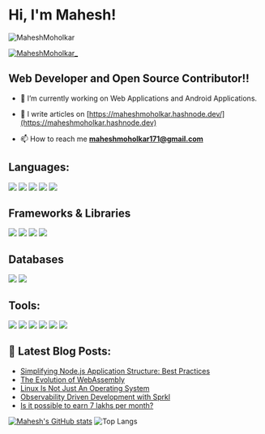 # Hi, I'm Mahesh!

<p align="left"> <img src="https://komarev.com/ghpvc/?username=MaheshMoholkar&label=Profile%20views&color=0e75b6&style=flat" alt="MaheshMoholkar" /> </p>
<p align="left"> <a href="https://twitter.com/100rabhcsmc" target="blank"><img src="https://img.shields.io/twitter/follow/MaheshMoholkar_?logo=twitter&style=for-the-badge" alt="MaheshMoholkar_" /></a> </p>

## Web Developer and Open Source Contributor!!

- 🌱 I’m currently working on Web Applications and Android Applications.

- 📝 I write articles on [https://maheshmoholkar.hashnode.dev/](https://maheshmoholkar.hashnode.dev)

- 📫 How to reach me **maheshmoholkar171@gmail.com**

## Languages:
<p>
  <img src="https://img.shields.io/badge/Java-ED8B00?style=for-the-badge&logo=java&logoColor=white" />
  <img src="https://img.shields.io/badge/JavaScript-323330?style=for-the-badge&logo=javascript&logoColor=F7DF1E" />
  <img src="https://img.shields.io/badge/Go-00ADD8?style=for-the-badge&logo=go&logoColor=white" />
  <img src="https://img.shields.io/badge/rust-%23000000.svg?style=for-the-badge&logo=rust&logoColor=white" />
  <img src="https://img.shields.io/badge/python-3670A0?style=for-the-badge&logo=python&logoColor=ffdd54" />
</p>

## Frameworks & Libraries
<p>
  <img src="https://img.shields.io/badge/Node.js-339933?style=for-the-badge&logo=nodedotjs&logoColor=white" />
  <img src="https://img.shields.io/badge/express.js-%23404d59.svg?style=for-the-badge&logo=express&logoColor=%2361DAFB" />
  <img src="https://img.shields.io/badge/React-20232A?style=for-the-badge&logo=react&logoColor=61DAFB" />
  <img src="https://img.shields.io/badge/angular-%23DD0031.svg?style=for-the-badge&logo=angular&logoColor=white" />
</p>

## Databases
<p>
  <img src="https://img.shields.io/badge/MySQL-00000F?style=for-the-badge&logo=mysql&logoColor=white" />
  <img src="https://img.shields.io/badge/MongoDB-4EA94B?style=for-the-badge&logo=mongodb&logoColor=white" />  
</p>

## Tools:
<p>
  <img src="https://img.shields.io/badge/Linux-FCC624?style=for-the-badge&logo=linux&logoColor=black" />
  <img src="https://img.shields.io/badge/DigitalOcean-%230167ff.svg?style=for-the-badge&logo=digitalOcean&logoColor=white" />
  <img src="https://img.shields.io/badge/docker-%230db7ed.svg?style=for-the-badge&logo=docker&logoColor=white" />
  <img src="https://img.shields.io/badge/kubernetes-%23326ce5.svg?style=for-the-badge&logo=kubernetes&logoColor=white" />
  <img src="https://img.shields.io/badge/jenkins-%232C5263.svg?style=for-the-badge&logo=jenkins&logoColor=white" />
  <img src="https://img.shields.io/badge/Firebase-039BE5?style=for-the-badge&logo=Firebase&logoColor=white" />
</p>

## 📕 Latest Blog Posts:

<!-- BLOG-POST-LIST:START -->
- [Simplifying Node.js Application Structure: Best Practices](https://maheshmoholkar.hashnode.dev/simplifying-nodejs-application-structure-best-practices)
- [The Evolution of WebAssembly](https://maheshmoholkar.hashnode.dev/the-evolution-of-webassembly)
- [Linux Is Not Just An Operating System](https://maheshmoholkar.hashnode.dev/linux-is-not-just-an-operating-system)
- [Observability Driven Development with Sprkl](https://maheshmoholkar.hashnode.dev/observability-driven-development-with-sprkl)
- [Is it possible to earn 7 lakhs per month?](https://maheshmoholkar.hashnode.dev/is-it-possible-to-earn-7-lakhs-per-month)
<!-- BLOG-POST-LIST:END -->


[![Mahesh's GitHub stats](https://github-readme-stats.vercel.app/api?username=MaheshMoholkar&count_private=true&theme=tokyonight&show_icons=true)]()
![Top Langs](https://github-readme-stats.vercel.app/api/top-langs/?username=MaheshMoholkar&hide=css&hide=html&hide_progress=true&theme=tokyonight)
